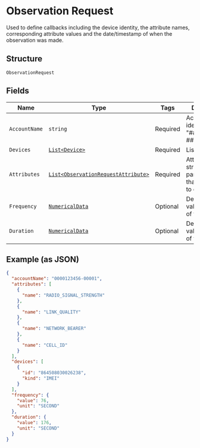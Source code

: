
# Observation Request

Used to define callbacks including the device identity, the attribute names, corresponding attribute values and the date/timestamp of when the observation was made.

## Structure

`ObservationRequest`

## Fields

| Name | Type | Tags | Description |
|  --- | --- | --- | --- |
| `AccountName` | `string` | Required | Account identifier in "##########-#####". |
| `Devices` | [`List<Device>`](../../doc/models/device.md) | Required | List of devices. |
| `Attributes` | [`List<ObservationRequestAttribute>`](../../doc/models/observation-request-attribute.md) | Required | Attributes are streaming RF parameters that you want to observe. |
| `Frequency` | [`NumericalData`](../../doc/models/numerical-data.md) | Optional | Describes value and unit of time. |
| `Duration` | [`NumericalData`](../../doc/models/numerical-data.md) | Optional | Describes value and unit of time. |

## Example (as JSON)

```json
{
  "accountName": "0000123456-00001",
  "attributes": [
    {
      "name": "RADIO_SIGNAL_STRENGTH"
    },
    {
      "name": "LINK_QUALITY"
    },
    {
      "name": "NETWORK_BEARER"
    },
    {
      "name": "CELL_ID"
    }
  ],
  "devices": [
    {
      "id": "864508030026238",
      "kind": "IMEI"
    }
  ],
  "frequency": {
    "value": 76,
    "unit": "SECOND"
  },
  "duration": {
    "value": 176,
    "unit": "SECOND"
  }
}
```

